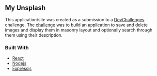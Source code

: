 ## My Unsplash

This application/site was created as a submission to a [DevChallenges](https://devchallenges.io/paths/full-stack-developer) challenge. The [challenge](https://devchallenges.io/challenges/rYyhwJAxMfES5jNQ9YsP) was to build an application to save and delete images and display them in masonry layout and optionally search through them using their description.

### Built With

- [React](https://reactjs.org/)
- [Nodejs](https://nodejs.org/)
- [Expressjs](https://expressjs.com/)

